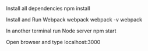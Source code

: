 Install all dependencies
npm install

Install and Run Webpack
    webpack webpack -v 
    webpack
    
In another terminal run Node server
npm start

Open browser and type
localhost:3000